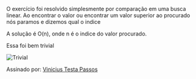 O exercício foi resolvido simplesmente por comparação em uma busca linear. Ao encontrar o valor ou encontrar um valor superior ao procurado nós paramos e dizemos qual o indice

A solução é O(n), onde n é o indice do valor procurado. 

Essa foi bem trivial 

![Trivial](trivial.jpg)

Assinado
por: [Vinicius Testa Passos](https://www.linkedin.com/in/vinicius-testa-passos/)